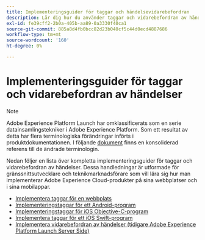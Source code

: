 ```yaml
---
title: Implementeringsguider för taggar och händelsevidarebefordran
description: Lär dig hur du använder taggar och vidarebefordran av händelser för att implementera Adobe Experience Cloud-produkter på dina webbplatser och i dina mobilappar.
exl-id: fe39cff2-2b0a-405b-aa89-0a3330f40ca1
source-git-commit: 885a8d4fb0bcc82d23b040cf5c44d0ecd4887686
workflow-type: tm+mt
source-wordcount: '160'
ht-degree: 0%

---
```


# Implementeringsguider för taggar och vidarebefordran av händelser

>[!NOTE]
>
>Adobe Experience Platform Launch har omklassificerats som en serie datainsamlingstekniker i Adobe Experience Platform. Som ett resultat av detta har flera terminologiska förändringar införts i produktdokumentationen. I följande [dokument](../term-updates.md) finns en konsoliderad referens till de ändrade terminologin.

Nedan följer en lista över kompletta implementeringsguider för taggar och vidarebefordran av händelser. Dessa handledningar är utformade för gränssnittsutvecklare och teknikmarknadsförare som vill lära sig hur man implementerar Adobe Experience Cloud-produkter på sina webbplatser och i sina mobilappar.

* [Implementera taggar för en webbplats](https://experienceleague.adobe.com/docs/platform-learn/implement-in-websites/overview.html?lang=sv-SE)
* [Implementeringstaggar för ett Android-program](https://experienceleague.adobe.com/docs/platform-learn/implement-in-mobile-android-apps/overview.html?lang=sv-SE)
* [Implementeringstaggar för iOS Objective-C-program](https://experienceleague.adobe.com/docs/platform-learn/implement-in-mobile-ios-objective-c-apps/overview.html?lang=sv-SE)
* [Implementera taggar för ett iOS Swift-program](https://experienceleague.adobe.com/docs/platform-learn/implement-in-mobile-ios-swift-apps/overview.html?lang=sv-SE)
* [Implementera vidarebefordran av händelser (tidigare Adobe Experience Platform Launch Server Side)](https://experienceleague.adobe.com/docs/platform-learn/data-collection/event-forwarding/overview.html?lang=sv-SE)

